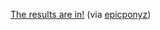 ---
layout: post
wordpress_id: 691
wordpress_url: http://noesbueno.com/?p=691
date: '2010-10-22 11:38:40 -0500'
date_gmt: '2010-10-22 16:38:40 -0500'
body: |
  <p><a href="http://holymaurymotherofgod.tumblr.com/">The results are in!</a> <span class="via">(via <a href="http://www.epicponyz.com">epicponyz</a>)</span></p>
---